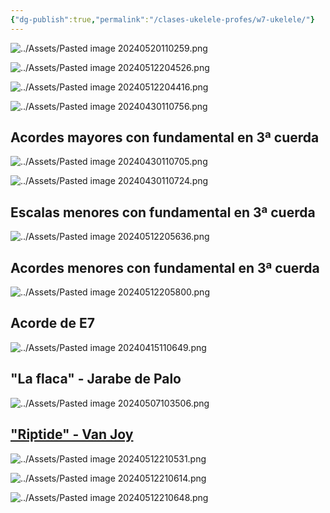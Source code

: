 ```yaml
---
{"dg-publish":true,"permalink":"/clases-ukelele-profes/w7-ukelele/"}
---
```



<div class="slide">

![../Assets/Pasted image 20240520110259.png](/img/user/Assets/Pasted%20image%2020240520110259.png)

</div>
<div class="slide">

![../Assets/Pasted image 20240512204526.png](/img/user/Assets/Pasted%20image%2020240512204526.png)


</div>
<div class="slide">

![../Assets/Pasted image 20240512204416.png](/img/user/Assets/Pasted%20image%2020240512204416.png)


</div>
<div class="slide">

![../Assets/Pasted image 20240430110756.png](/img/user/Assets/Pasted%20image%2020240430110756.png)


</div>
<div class="slide">

## Acordes mayores con fundamental en 3ª cuerda

![../Assets/Pasted image 20240430110705.png](/img/user/Assets/Pasted%20image%2020240430110705.png)

</div>
<div class="slide">

![../Assets/Pasted image 20240430110724.png](/img/user/Assets/Pasted%20image%2020240430110724.png)

</div>
<div class="slide">

## Escalas menores con fundamental en 3ª cuerda

![../Assets/Pasted image 20240512205636.png](/img/user/Assets/Pasted%20image%2020240512205636.png)

</div>
<div class="slide">

## Acordes menores con fundamental en 3ª cuerda

![../Assets/Pasted image 20240512205800.png](/img/user/Assets/Pasted%20image%2020240512205800.png)

</div>
<div class="slide">

## Acorde de E7

![../Assets/Pasted image 20240415110649.png](/img/user/Assets/Pasted%20image%2020240415110649.png)

</div>
<div class="slide">

## "La flaca" - Jarabe de Palo

![../Assets/Pasted image 20240507103506.png](/img/user/Assets/Pasted%20image%2020240507103506.png)

</div>
<div class="slide">

## ["Riptide" - Van Joy](https://tabs.ultimate-guitar.com/tab/vance-joy/riptide-chords-1173278)

![../Assets/Pasted image 20240512210531.png](/img/user/Assets/Pasted%20image%2020240512210531.png)

</div>
<div class="slide">

![../Assets/Pasted image 20240512210614.png](/img/user/Assets/Pasted%20image%2020240512210614.png)

</div>
<div class="slide">

![../Assets/Pasted image 20240512210648.png](/img/user/Assets/Pasted%20image%2020240512210648.png)

</div>
